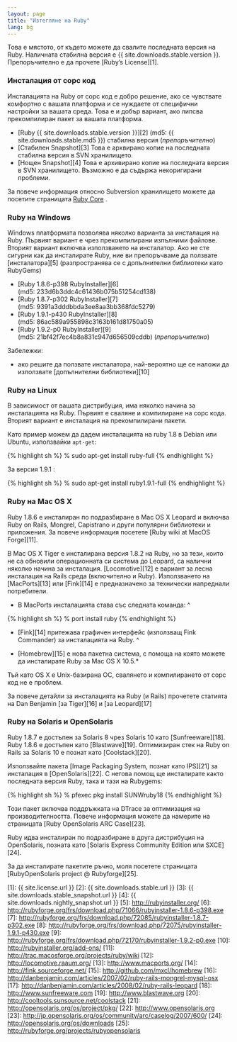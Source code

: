 ```yaml
---
layout: page
title: "Изтегляне на Ruby"
lang: bg
---
```


Това е мястото, от където можете да свалите последната версия на Ruby.
Наличната стабилна версия е {{ site.downloads.stable.version }}.
Препоръчително е да прочете [Ruby’s License][1].

### Инсталация от сорс код

Инсталацията на Ruby от сорс код е добро решение, ако се чувствате
комфортно с вашата платформа и се нуждаете от специфични настройки за
вашата среда. Това е и добър вариант, ако липсва прекомпилиран пакет за
вашата платформа.

* [Ruby {{ site.downloads.stable.version }}][2]
  (md5:&nbsp;{{ site.downloads.stable.md5 }})
  стабилна версия (*препоръчително*)
* [Стабилен Snapshot][3]
  Това е архвирано копие на последната стабилна версия в SVN хранилището.
* [Нощен Snapshot][4]
  Това е архивирано копие на последната версия в SVN хранилището.
  Възможно е да съдържа некоригирани проблеми.

За повече информация относно Subversion хранилището можете да посетите
страницата [Ruby Core](/bg/community/ruby-core/) .

### Ruby на Windows

Windows платформата позволява няколко варианта за инсталация на Ruby.
Първият вариант е чрез прекомпилирани изпълними файлове. Вторият вариант
включва използването на инсталатор. Ако не сте сигурни как да
инсталирате Ruby, ние ви препоръчваме да ползвате [инсталатора][5]
(разпространява се с допълнителни библиотеки като RubyGems)

* [Ruby 1.8.6-p398 RubyInstaller][6]
  (md5:&nbsp;233d6b3ddc4c61436b075b51254cd138)
* [Ruby 1.8.7-p302 RubyInstaller][7]
  (md5:&nbsp;9391a3dddbbda3ee8aa3bb368fdc5279)
* [Ruby 1.9.1-p430 RubyInstaller][8]
  (md5:&nbsp;86ac589a955898c3163b161d81750a05)
* [Ruby 1.9.2-p0 RubyInstaller][9]
  (md5:&nbsp;21bf42f7ec4b8a831c947d656509cddb) (*препоръчително*)

Забележки:

* ако решите да ползвате инсталатора, най-вероятно ще се наложи да
  използвате [допълнителни библиотеки][10]

### Ruby на Linux

В зависимост от вашата дистрибуция, има няколко начина за инсталацията
на Ruby. Първият е сваляне и компилиране на сорс кода. Вторият вариант е
инсталация на прекомпилирани пакети.

Като пример можем да дадем инсталацията на ruby 1.8 в Debian или Ubuntu,
използвайки `apt-get`\:

{% highlight sh %}
% sudo apt-get install ruby-full
{% endhighlight %}

 За версия 1.9.1 :

{% highlight sh %}
% sudo apt-get install ruby1.9.1-full
{% endhighlight %}

### Ruby на Mac OS X

Ruby 1.8.6 е инсталиран по подразбиране в Mac OS X Leopard и включва
Ruby on Rails, Mongrel, Capistrano и други популярни библиотеки и
приложения. За повече информация посетете [Ruby wiki at MacOS
Forge][11].

В Mac OS X Tiger е инсталирана версия 1.8.2 на Ruby, но за тези, които
не са обновили операционната си система до Leopard, са налични няколко
начина за инсталация. [Locomotive][12] е вариант за лесна инсталация на
Rails среда (включително и Ruby). Използването на [MacPorts][13] или
[Fink][14] е предназначено за технически напреднали потребители.

* В MacPorts инсталацията става със следната команда:
^

{% highlight sh %}
% port install ruby
{% endhighlight %}

* [Fink][14] притежава графичен интерфейс (използващ Fink Commander) за
  инсталацията на Ruby.
^

* [Homebrew][15] е нова пакетна система, с помоща на която можете да
  инсталирате Ruby за Mac OS X 10.5.\*

Тъй като OS X е Unix-базирана ОС, свалянето и компилирането от сорс код
не е проблем.

За повече детайли за инсталацията на Ruby (и Rails) прочетете статията
на Dan Benjamin [за Tiger][16] и [за Leopard][17]

### Ruby на Solaris и OpenSolaris

Ruby 1.8.7 е достъпен за Solaris 8 чрез Solaris 10 като
[Sunfreeware][18]. Ruby 1.8.6 e достъпен като [Blastwave][19].
Оптимизиран стек на Ruby on Rails за Solaris 10 е познат като
[Coolstack][20].

Използвайте пакета [Image Packaging System, познат като IPS][21] за
инсталация в [OpenSolaris][22]. С негова помощ ще инсталирате както
последната версия Ruby, така и тази на Rubygems:

{% highlight sh %}
% pfexec pkg install SUNWruby18
{% endhighlight %}

Този пакет включва поддръжката на DTrace за оптимизация на
производителността. Повече информация можете да намерите на страницата
[Ruby OpenSolaris ARC Case][23].

Ruby идва инсталиран по подразбиране в друга дистрибуция на OpenSolaris,
позната като [Solaris Express Community Edition или SXCE][24].

За да инсталирате пакетите ръчно, моля посетете страницата
[RubyOpenSolaris project @ Rubyforge][25].



[1]: {{ site.license.url }}
[2]: {{ site.downloads.stable.url }}
[3]: {{ site.downloads.stable_snapshot.url }}
[4]: {{ site.downloads.nightly_snapshot.url }}
[5]: http://rubyinstaller.org/
[6]: http://rubyforge.org/frs/download.php/71066/rubyinstaller-1.8.6-p398.exe
[7]: http://rubyforge.org/frs/download.php/72085/rubyinstaller-1.8.7-p302.exe
[8]: http://rubyforge.org/frs/download.php/72075/rubyinstaller-1.9.1-p430.exe
[9]: http://rubyforge.org/frs/download.php/72170/rubyinstaller-1.9.2-p0.exe
[10]: http://rubyinstaller.org/add-ons/
[11]: http://trac.macosforge.org/projects/ruby/wiki
[12]: http://locomotive.raaum.org/
[13]: http://www.macports.org/
[14]: http://fink.sourceforge.net/
[15]: http://github.com/mxcl/homebrew
[16]: http://danbenjamin.com/articles/2007/02/ruby-rails-mongrel-mysql-osx
[17]: http://danbenjamin.com/articles/2008/02/ruby-rails-leopard
[18]: http://www.sunfreeware.com
[19]: http://www.blastwave.org
[20]: http://cooltools.sunsource.net/coolstack
[21]: http://opensolaris.org/os/project/pkg/
[22]: http://www.opensolaris.org
[23]: http://jp.opensolaris.org/os/community/arc/caselog/2007/600/
[24]: http://opensolaris.org/os/downloads
[25]: http://rubyforge.org/projects/rubyopensolaris
